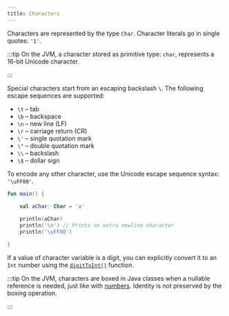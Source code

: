 ```yaml
---
title: Characters
---
```



Characters are represented by the type `Char`.
Character literals go in single quotes: `'1'`.

:::tip
On the JVM, a character stored as primitive type: `char`, represents a 16-bit Unicode character.

:::


Special characters start from an escaping backslash `\`.
The following escape sequences are supported: 

* `\t` – tab
* `\b` – backspace
* `\n` – new line (LF)
* `\r` – carriage return (CR)
* `\'` – single quotation mark
* `\"` – double quotation mark
* `\\` – backslash
* `\$` – dollar sign

To encode any other character, use the Unicode escape sequence syntax: `'\uFF00'`.

```kotlin
fun main() {

    val aChar: Char = 'a'
 
    println(aChar)
    println('\n') // Prints an extra newline character
    println('\uFF00')

}
```


If a value of character variable is a digit, you can explicitly convert it to an `Int` number using the [`digitToInt()`](https://kotlinlang.org/api/latest/jvm/stdlib/kotlin.text/digit-to-int.html) function.

:::tip
On the JVM, characters are boxed in Java classes when a nullable reference is needed, just like with [numbers](numbers.md#boxing-and-caching-numbers-on-the-java-virtual-machine).
Identity is not preserved by the boxing operation.

:::
